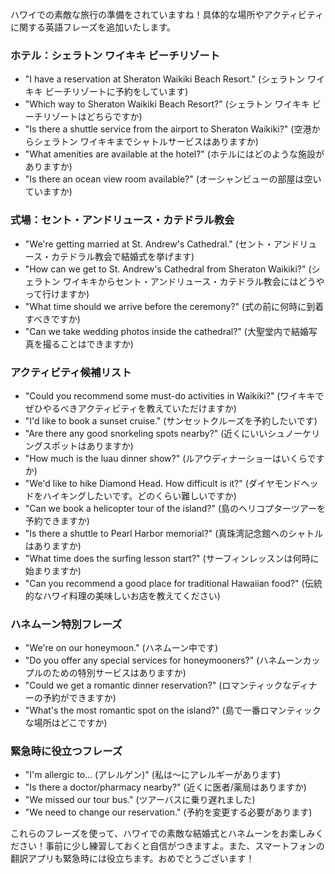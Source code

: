ハワイでの素敵な旅行の準備をされていますね！具体的な場所やアクティビティに関する英語フレーズを追加いたします。

### ホテル：シェラトン ワイキキ ビーチリゾート
- "I have a reservation at Sheraton Waikiki Beach Resort." (シェラトン ワイキキ ビーチリゾートに予約をしています)
- "Which way to Sheraton Waikiki Beach Resort?" (シェラトン ワイキキ ビーチリゾートはどちらですか)
- "Is there a shuttle service from the airport to Sheraton Waikiki?" (空港からシェラトン ワイキキまでシャトルサービスはありますか)
- "What amenities are available at the hotel?" (ホテルにはどのような施設がありますか)
- "Is there an ocean view room available?" (オーシャンビューの部屋は空いていますか)

### 式場：セント・アンドリュース・カテドラル教会
- "We're getting married at St. Andrew's Cathedral." (セント・アンドリュース・カテドラル教会で結婚式を挙げます)
- "How can we get to St. Andrew's Cathedral from Sheraton Waikiki?" (シェラトン ワイキキからセント・アンドリュース・カテドラル教会にはどうやって行けますか)
- "What time should we arrive before the ceremony?" (式の前に何時に到着すべきですか)
- "Can we take wedding photos inside the cathedral?" (大聖堂内で結婚写真を撮ることはできますか)

### アクティビティ候補リスト
- "Could you recommend some must-do activities in Waikiki?" (ワイキキでぜひやるべきアクティビティを教えていただけますか)
- "I'd like to book a sunset cruise." (サンセットクルーズを予約したいです)
- "Are there any good snorkeling spots nearby?" (近くにいいシュノーケリングスポットはありますか)
- "How much is the luau dinner show?" (ルアウディナーショーはいくらですか)
- "We'd like to hike Diamond Head. How difficult is it?" (ダイヤモンドヘッドをハイキングしたいです。どのくらい難しいですか)
- "Can we book a helicopter tour of the island?" (島のヘリコプターツアーを予約できますか)
- "Is there a shuttle to Pearl Harbor memorial?" (真珠湾記念館へのシャトルはありますか)
- "What time does the surfing lesson start?" (サーフィンレッスンは何時に始まりますか)
- "Can you recommend a good place for traditional Hawaiian food?" (伝統的なハワイ料理の美味しいお店を教えてください)

### ハネムーン特別フレーズ
- "We're on our honeymoon." (ハネムーン中です)
- "Do you offer any special services for honeymooners?" (ハネムーンカップルのための特別サービスはありますか)
- "Could we get a romantic dinner reservation?" (ロマンティックなディナーの予約ができますか)
- "What's the most romantic spot on the island?" (島で一番ロマンティックな場所はどこですか)

### 緊急時に役立つフレーズ
- "I'm allergic to... (アレルゲン)" (私は〜にアレルギーがあります)
- "Is there a doctor/pharmacy nearby?" (近くに医者/薬局はありますか)
- "We missed our tour bus." (ツアーバスに乗り遅れました)
- "We need to change our reservation." (予約を変更する必要があります)

これらのフレーズを使って、ハワイでの素敵な結婚式とハネムーンをお楽しみください！事前に少し練習しておくと自信がつきますよ。また、スマートフォンの翻訳アプリも緊急時には役立ちます。おめでとうございます！